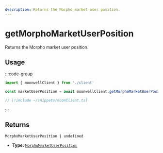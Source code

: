 ```yaml
---
description: Returns the Morpho market user position.
---
```


# getMorphoMarketUserPosition

Returns the Morpho market user position.

## Usage

:::code-group

```ts twoslash [example.ts]
import { moonwellClient } from './client'

const marketUserPosition = await moonwellClient.getMorphoMarketUserPosition(); // [!code focus]
```

```ts twoslash [client.ts] filename="client.ts"
// [!include ~/snippets/moonClient.ts]
```

:::

## Returns

```
MorphoMarketUserPosition | undefined
```

- **Type:** [`MorphoMarketUserPosition`](/docs/glossary/types#morphomarketuserposition)

<!-- ## Parameters

### includeLiquidStakingRewards

- **Type:** `boolean`

Whether to include liquid staking rewards in the response.

```ts twoslash
// [!include ~/snippets/moonClient.ts]
// ---cut---
const markets = await moonwellClient.getMarkets({
  includeLiquidStakingRewards: true // [!code focus]
})
``` -->